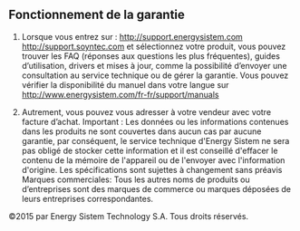 ## Fonctionnement de la garantie

1. Lorsque vous entrez sur : http://support.energysistem.com http://support.soyntec.com et sélectionnez votre produit, vous pouvez trouver les FAQ (réponses aux questions les plus fréquentes), guides d’utilisation, drivers et mises à jour, comme la possibilité d’envoyer une consultation au service technique ou de gérer la garantie.
Vous pouvez vérifier la disponibilité du manuel dans votre langue sur http://www.energysistem.com/fr-fr/support/manuals

2. Autrement, vous pouvez vous adresser à votre vendeur avec votre facture d’achat.
Important : Les données ou les informations contenues dans les produits ne sont couvertes dans aucun cas par aucune garantie, par conséquent, le service technique d'Energy Sistem ne sera pas obligé de stocker cette information et il est conseillé d'effacer le contenu de la mémoire de l'appareil ou de l'envoyer avec l'information d'origine.
Les spécifications sont sujettes à changement sans préavis
Marques commerciales: Tous les autres noms de produits ou d’entreprises sont des marques de commerce ou marques déposées de leurs entreprises correspondantes.

©2015 par Energy Sistem Technology S.A. Tous droits réservés.

